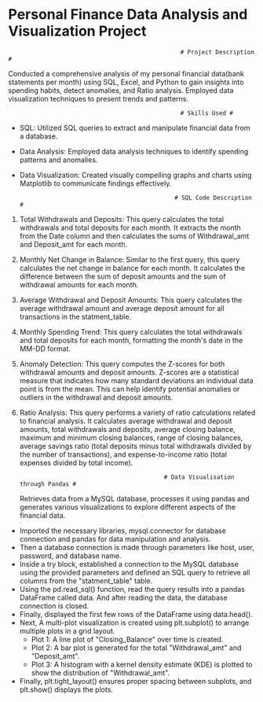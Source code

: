 # Personal Finance Data Analysis and Visualization Project

                                                     # Project Description #
Conducted a comprehensive analysis of my personal financial data(bank statements per month) using SQL, Excel, and Python to gain insights into spending habits, detect anomalies, and Ratio analysis. Employed data visualization techniques to present trends and patterns.

                                                     # Skills Used #
* SQL: Utilized SQL queries to extract and manipulate financial data from a database.
* Data Analysis: Employed data analysis techniques to identify spending patterns and anomalies.
* Data Visualization: Created visually compelling graphs and charts using Matplotlib to communicate findings effectively.

                                                  # SQL Code Description #
1. Total Withdrawals and Deposits: This query calculates the total withdrawals and total deposits for each month. It extracts the month from the Date column and then calculates the sums of Withdrawal_amt and Deposit_amt for each month.
   
2. Monthly Net Change in Balance: Similar to the first query, this query calculates the net change in balance for each month. It calculates the difference between the sum of deposit amounts and the sum of withdrawal amounts for each month.
  
3. Average Withdrawal and Deposit Amounts: This query calculates the average withdrawal amount and average deposit amount for all transactions in the statment_table.
  
4. Monthly Spending Trend: This query calculates the total withdrawals and total deposits for each month, formatting the month's date in the MM-DD format.
  
5. Anomaly Detection: This query computes the Z-scores for both withdrawal amounts and deposit amounts. Z-scores are a statistical measure that indicates how many standard deviations an individual data point is from the mean. This can help identify potential anomalies or outliers in the withdrawal and deposit amounts.
  
6. Ratio Analysis: This query performs a variety of ratio calculations related to financial analysis. It calculates average withdrawal and deposit amounts, total withdrawals and deposits, average closing balance, maximum and minimum closing balances, range of closing balances, average savings ratio (total deposits minus total withdrawals divided by the number of transactions), and expense-to-income ratio (total expenses divided by total income).

                                                # Data Visualisation through Pandas #

   Retrieves data from a MySQL database, processes it using pandas and generates various visualizations to explore different aspects of the financial data.
   
*  Imported the necessary libraries, mysql.connector for database connection and pandas for data manipulation and analysis.
* Then a database connection is made through parameters like host, user, password, and database name.
* Inside a try block, established a connection to the MySQL database using the provided parameters and defined an SQL query to retrieve all columns from the 
   "statment_table" table.
* Using the pd.read_sql() function, read the query results into a pandas DataFrame called data. And after reading the data, the database connection is closed.
* Finally, displayed the first few rows of the DataFrame using data.head().
* Next, A multi-plot visualization is created using plt.subplot() to arrange multiple plots in a grid layout.
  -  Plot 1: A line plot of "Closing_Balance" over time is created.
  -  Plot 2: A bar plot is generated for the total "Withdrawal_amt" and "Deposit_amt".
  -  Plot 3: A histogram with a kernel density estimate (KDE) is plotted to show the distribution of "Withdrawal_amt".
* Finally, plt.tight_layout() ensures proper spacing between subplots, and plt.show() displays the plots.






